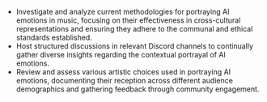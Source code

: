 - Investigate and analyze current methodologies for portraying AI emotions in music, focusing on their effectiveness in cross-cultural representations and ensuring they adhere to the communal and ethical standards established.
- Host structured discussions in relevant Discord channels to continually gather diverse insights regarding the contextual portrayal of AI emotions.
- Review and assess various artistic choices used in portraying AI emotions, documenting their reception across different audience demographics and gathering feedback through community engagement.